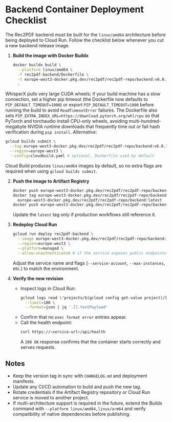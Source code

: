 # Backend Container Deployment Checklist

The Rec2PDF backend must be built for the `linux/amd64` architecture before being deployed to Cloud Run. Follow the checklist below whenever you cut a new backend release image.

1. **Build the image with Docker Buildx**
   ```bash
   docker buildx build \
     --platform linux/amd64 \
     -f rec2pdf-backend/Dockerfile \
     -t europe-west3-docker.pkg.dev/rec2pdf/rec2pdf-repo/backend:v6.0.1 \
     .
   ```
  WhisperX pulls very large CUDA wheels; if your build machine has a slow connection, set a higher pip timeout (the Dockerfile
  now defaults to `PIP_DEFAULT_TIMEOUT=1000`) or export `PIP_DEFAULT_TIMEOUT=1000` before running the build to avoid
  `ReadTimeoutError` failures. The Dockerfile also sets `PIP_EXTRA_INDEX_URL=https://download.pytorch.org/whl/cpu` so that PyTorch
  and torchaudio install CPU-only wheels, avoiding multi-hundred-megabyte NVIDIA runtime downloads that frequently time out or
  fail hash verification during `pip install`.
   *Alternative:*
   ```bash
   gcloud builds submit \
     --tag europe-west3-docker.pkg.dev/rec2pdf/rec2pdf-repo/backend:v6.0.1 \
     --region=europe-west3 \
     --config=cloudbuild.yaml # optional, Dockerfile used by default
   ```
   Cloud Build produces `linux/amd64` images by default, so no extra flags are required when using `gcloud builds submit`.

2. **Push the image to Artifact Registry**
   ```bash
   docker push europe-west3-docker.pkg.dev/rec2pdf/rec2pdf-repo/backend:v6.0.1
   docker tag europe-west3-docker.pkg.dev/rec2pdf/rec2pdf-repo/backend:v6.0.1 \
     europe-west3-docker.pkg.dev/rec2pdf/rec2pdf-repo/backend:latest
   docker push europe-west3-docker.pkg.dev/rec2pdf/rec2pdf-repo/backend:latest
   ```
   Update the `latest` tag only if production workflows still reference it.

3. **Redeploy Cloud Run**
   ```bash
   gcloud run deploy rec2pdf-backend \
     --image europe-west3-docker.pkg.dev/rec2pdf/rec2pdf-repo/backend:v6.0.1 \
     --region=europe-west3 \
     --platform=managed \
     --allow-unauthenticated # if the service exposes public endpoints
   ```
   Adjust the service name and flags (`--service-account`, `--max-instances`, etc.) to match the environment.

4. **Verify the new revision**
   - Inspect logs in Cloud Run:
     ```bash
     gcloud logs read \"projects/$(gcloud config get-value project)/logs/run.googleapis.com%2Fstdout\" \
       --limit=100 \
       --format=json | jq '.[].textPayload'
     ```
   - Confirm that no `exec format error` entries appear.
   - Call the health endpoint:
     ```bash
     curl https://<service-url>/api/health
     ```
     A `200 OK` response confirms that the container starts correctly and serves requests.

## Notes
- Keep the version tag in sync with `CHANGELOG.md` and deployment manifests.
- Update any CI/CD automation to build and push the new tag.
- Rotate credentials if the Artifact Registry repository or Cloud Run service is moved to another project.
- If multi-architecture support is required in the future, extend the Buildx command with `--platform linux/amd64,linux/arm64` and verify compatibility of native dependencies before publishing.
